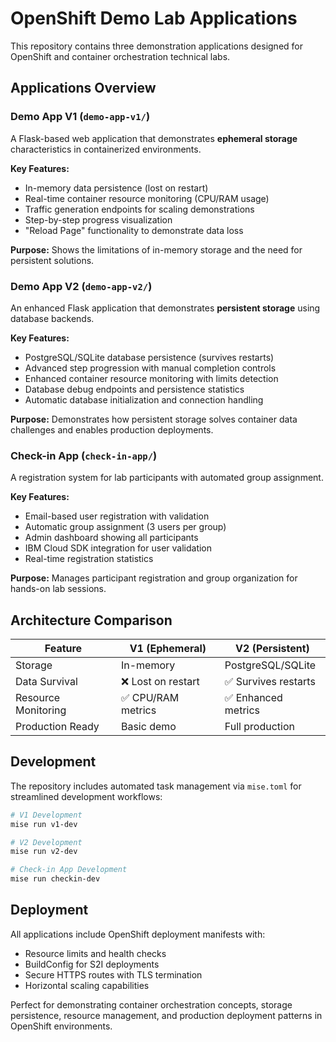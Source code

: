 # OpenShift Demo Lab Applications

This repository contains three demonstration applications designed for OpenShift and container orchestration technical labs.

## Applications Overview

### Demo App V1 (`demo-app-v1/`)
A Flask-based web application that demonstrates **ephemeral storage** characteristics in containerized environments.

**Key Features:**
- In-memory data persistence (lost on restart)
- Real-time container resource monitoring (CPU/RAM usage)
- Traffic generation endpoints for scaling demonstrations
- Step-by-step progress visualization
- "Reload Page" functionality to demonstrate data loss

**Purpose:** Shows the limitations of in-memory storage and the need for persistent solutions.

### Demo App V2 (`demo-app-v2/`)
An enhanced Flask application that demonstrates **persistent storage** using database backends.

**Key Features:**
- PostgreSQL/SQLite database persistence (survives restarts)
- Advanced step progression with manual completion controls
- Enhanced container resource monitoring with limits detection
- Database debug endpoints and persistence statistics
- Automatic database initialization and connection handling

**Purpose:** Demonstrates how persistent storage solves container data challenges and enables production deployments.

### Check-in App (`check-in-app/`)
A registration system for lab participants with automated group assignment.

**Key Features:**
- Email-based user registration with validation
- Automatic group assignment (3 users per group)
- Admin dashboard showing all participants
- IBM Cloud SDK integration for user validation
- Real-time registration statistics

**Purpose:** Manages participant registration and group organization for hands-on lab sessions.

## Architecture Comparison

| Feature | V1 (Ephemeral) | V2 (Persistent) |
|---------|----------------|-----------------|
| Storage | In-memory | PostgreSQL/SQLite |
| Data Survival | ❌ Lost on restart | ✅ Survives restarts |
| Resource Monitoring | ✅ CPU/RAM metrics | ✅ Enhanced metrics |
| Production Ready | Basic demo | Full production |

## Development

The repository includes automated task management via `mise.toml` for streamlined development workflows:

```bash
# V1 Development
mise run v1-dev

# V2 Development  
mise run v2-dev

# Check-in App Development
mise run checkin-dev
```

## Deployment

All applications include OpenShift deployment manifests with:
- Resource limits and health checks
- BuildConfig for S2I deployments
- Secure HTTPS routes with TLS termination
- Horizontal scaling capabilities

Perfect for demonstrating container orchestration concepts, storage persistence, resource management, and production deployment patterns in OpenShift environments.
